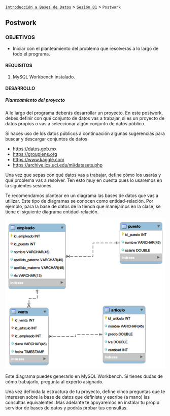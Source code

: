 [`Introducción a Bases de Datos`](../../Readme.md) > [`Sesión 01`](../Readme.md) > `Postwork`

## Postwork

### OBJETIVOS

- Iniciar con el planteamiento del problema que resolverás a lo largo de todo el programa.

#### REQUISITOS

1. MySQL Workbench instalado.

#### DESARROLLO

##### Planteamiento del proyecto

A lo largo del programa deberás desarrollar un proyecto. En este postwork, debes definir con qué conjunto de datos vas a trabajar, si es un proyecto de datos propios o vas a seleccionar algún conjunto de datos público.

Si haces uso de los datos públicos a continuación algunas sugerencias para buscar y descargar conjuntos de datos
   - https://datos.gob.mx
   - https://grouplens.org
   - https://www.kaggle.com
   - https://archive.ics.uci.edu/ml/datasets.php

Una vez que sepas con qué datos vas a trabajar, define cómo los usarás y qué problema vas a resolver. Ten esto muy en cuenta pues lo usaremos en la siguientes sesiones.

Te recomendamos plantear en un diagrama las bases de datos que vas a utilizar. Este tipo de diagramas se conocen como entidad-relación. Por ejemplo, para la base de datos de la tienda que manejamos en la clase, se tiene el siguiente diagrama entidad-relación.

![imagen1](imagenes/s1pw1.png)

Este diagrama puedes generarlo en MySQL Workbench. Si tienes dudas de cómo trabajarlo, pregunta al experto asignado.

Una vez definida la estructura de tu proyecto, define cinco preguntas que te interesen sobre la base de datos que definiste y escribe (a mano) las consultas equivalentes. Más adelante te apoyaremos en instalar tu propio servidor de bases de datos y podrás probar tus consultas.
